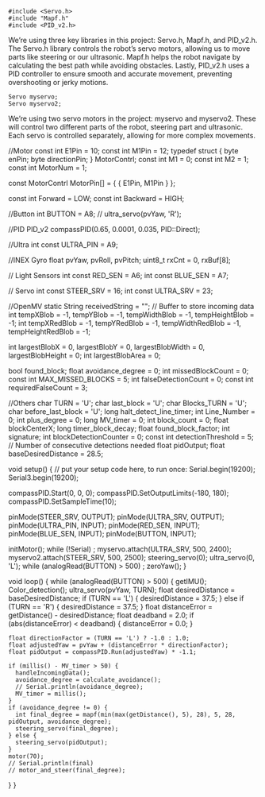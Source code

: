 ```
#include <Servo.h>
#include "Mapf.h"
#include <PID_v2.h>
```
We’re using three key libraries in this project: Servo.h, Mapf.h, and PID_v2.h. The Servo.h library controls the robot’s servo motors, allowing us to move parts like steering or our ultrasonic. Mapf.h helps the robot navigate by calculating the best path while avoiding obstacles. Lastly, PID_v2.h uses a PID controller to ensure smooth and accurate movement, preventing overshooting or jerky motions.

```
Servo myservo;
Servo myservo2;
```
We’re using two servo motors in the project: myservo and myservo2. These will control two different parts of the robot, steering part and ultrasonic. Each servo is controlled separately, allowing for more complex movements.

//Motor
const int E1Pin = 10;
const int M1Pin = 12;
typedef struct {
  byte enPin;
  byte directionPin;
} MotorContrl;
const int M1 = 0;
const int M2 = 1;
const int MotorNum = 1;

const MotorContrl MotorPin[] = { { E1Pin, M1Pin } };

const int Forward = LOW;
const int Backward = HIGH;

//Button
int BUTTON = A8;
// ultra_servo(pvYaw, 'R');

//PID
PID_v2 compassPID(0.65, 0.0001, 0.035, PID::Direct);

//Ultra
int const ULTRA_PIN = A9;

//INEX Gyro
float pvYaw, pvRoll, pvPitch;
uint8_t rxCnt = 0, rxBuf[8];

//  Light Sensors
int const RED_SEN = A6;
int const BLUE_SEN = A7;

// Servo
int const STEER_SRV = 16;
int const ULTRA_SRV = 23;

//OpenMV
static String receivedString = "";  // Buffer to store incoming data
int tempXBlob = -1, tempYBlob = -1, tempWidthBlob = -1, tempHeightBlob = -1;
int tempXRedBlob = -1, tempYRedBlob = -1, tempWidthRedBlob = -1, tempHeightRedBlob = -1;

int largestBlobX = 0, largestBlobY = 0, largestBlobWidth = 0, largestBlobHeight = 0;
int largestBlobArea = 0;

bool found_block;
float avoidance_degree = 0;
int missedBlockCount = 0;
const int MAX_MISSED_BLOCKS = 5;
int falseDetectionCount = 0;
const int requiredFalseCount = 3;

//Others
char TURN = 'U';
char last_block = 'U';
char Blocks_TURN = 'U';
char before_last_block = 'U';
long halt_detect_line_timer;
int Line_Number = 0;
int plus_degree = 0;
long MV_timer = 0;
int block_count = 0;
float blockCenterX;
long timer_block_decay;
float found_block_factor;
int signature;
int blockDetectionCounter = 0;
const int detectionThreshold = 5;  // Number of consecutive detections needed
float pidOutput;
float baseDesiredDistance = 28.5;

void setup() {
  // put your setup code here, to run once:
  Serial.begin(19200);
  Serial3.begin(19200);

  compassPID.Start(0, 0, 0);
  compassPID.SetOutputLimits(-180, 180);
  compassPID.SetSampleTime(10);

  pinMode(STEER_SRV, OUTPUT);
  pinMode(ULTRA_SRV, OUTPUT);
  pinMode(ULTRA_PIN, INPUT);
  pinMode(RED_SEN, INPUT);
  pinMode(BLUE_SEN, INPUT);
  pinMode(BUTTON, INPUT);

  initMotor();
  while (!Serial)
    ;
  myservo.attach(ULTRA_SRV, 500, 2400);
  myservo2.attach(STEER_SRV, 500, 2500);
  steering_servo(0);
  ultra_servo(0, 'L');
  while (analogRead(BUTTON) > 500)
    ;
  zeroYaw();
}

void loop() {
  while (analogRead(BUTTON) > 500) {
    getIMU();
    Color_detection();
    ultra_servo(pvYaw, TURN);
    float desiredDistance = baseDesiredDistance;
    if (TURN == 'L') {
      desiredDistance = 37.5;
    } else if (TURN == 'R') {
      desiredDistance = 37.5;
    }
    float distanceError = getDistance() - desiredDistance;
    float deadband = 2.0;
    if (abs(distanceError) < deadband) {
      distanceError = 0.0;
    }

    float directionFactor = (TURN == 'L') ? -1.0 : 1.0;
    float adjustedYaw = pvYaw + (distanceError * directionFactor);
    float pidOutput = compassPID.Run(adjustedYaw) * -1.1;

    if (millis() - MV_timer > 50) {
      handleIncomingData();
      avoidance_degree = calculate_avoidance();
      // Serial.println(avoidance_degree);
      MV_timer = millis();
    }
    if (avoidance_degree != 0) {
      int final_degree = mapf(min(max(getDistance(), 5), 28), 5, 28, pidOutput, avoidance_degree);
      steering_servo(final_degree);
    } else {
      steering_servo(pidOutput);
    }
    motor(70);
    // Serial.println(final)
    // motor_and_steer(final_degree);
  }
}
